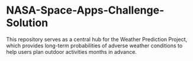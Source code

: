 # NASA-Space-Apps-Challenge-Solution
This repository serves as a central hub for the Weather Prediction Project, which provides long-term probabilities of adverse weather conditions to help users plan outdoor activities months in advance.
